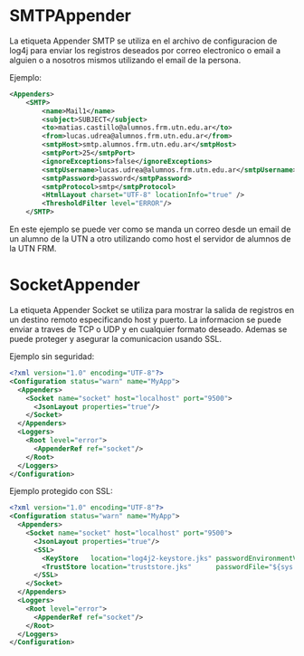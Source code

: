 # SMTPAppender

La etiqueta Appender SMTP se utiliza en el archivo de configuracion de log4j para enviar los registros deseados por correo electronico o email a alguien o a nosotros mismos utilizando el email de la persona.

Ejemplo:
```xml
<Appenders>
    <SMTP>
        <name>Mail1</name>
        <subject>SUBJECT</subject>
        <to>matias.castillo@alumnos.frm.utn.edu.ar</to>
        <from>lucas.udrea@alumnos.frm.utn.edu.ar</from>
        <smtpHost>smtp.alumnos.frm.utn.edu.ar</smtpHost>
        <smtpPort>25</smtpPort>
        <ignoreExceptions>false</ignoreExceptions>
        <smtpUsername>lucas.udrea@alumnos.frm.utn.edu.ar</smtpUsername>
        <smtpPassword>password</smtpPassword>
        <smtpProtocol>smtp</smtpProtocol>
        <HtmlLayout charset="UTF-8" locationInfo="true" />
        <ThresholdFilter level="ERROR"/>
    </SMTP>
```

En este ejemplo se puede ver como se manda un correo desde un email de un alumno de la UTN a otro utilizando como host el servidor de alumnos de la UTN FRM.


# SocketAppender
La etiqueta Appender Socket se utiliza para mostrar la salida de registros en un destino remoto especificando host y puerto. La informacion se puede enviar a traves de TCP o UDP y en cualquier formato deseado. Ademas se puede proteger y asegurar la comunicacion usando SSL.

Ejemplo sin seguridad:
```xml
<?xml version="1.0" encoding="UTF-8"?>
<Configuration status="warn" name="MyApp">
  <Appenders>
    <Socket name="socket" host="localhost" port="9500">
      <JsonLayout properties="true"/>
    </Socket>
  </Appenders>
  <Loggers>
    <Root level="error">
      <AppenderRef ref="socket"/>
    </Root>
  </Loggers>
</Configuration>
```

Ejemplo protegido con SSL:

```xml
<?xml version="1.0" encoding="UTF-8"?>
<Configuration status="warn" name="MyApp">
  <Appenders>
    <Socket name="socket" host="localhost" port="9500">
      <JsonLayout properties="true"/>
      <SSL>
        <KeyStore   location="log4j2-keystore.jks" passwordEnvironmentVariable="KEYSTORE_PASSWORD"/>
        <TrustStore location="truststore.jks"      passwordFile="${sys:user.home}/truststore.pwd"/>
      </SSL>
    </Socket>
  </Appenders>
  <Loggers>
    <Root level="error">
      <AppenderRef ref="socket"/>
    </Root>
  </Loggers>
</Configuration>
```
